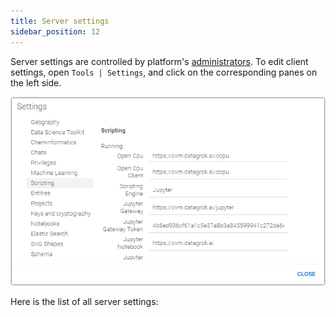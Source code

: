 ```yaml
---
title: Server settings
sidebar_position: 12
---
```


Server settings are controlled by platform's [administrators](../govern/security.md). To edit client settings,
open `Tools | Settings`, and click on the corresponding panes on the left side.

![Server settings](settings-server.png "Server Settings")

Here is the list of all server settings:
